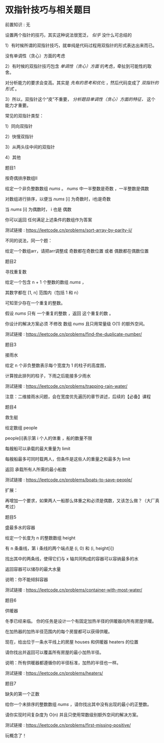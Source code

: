 # 双指针技巧与相关题目

前置知识 : 无

设置两个指针的技巧，其实这种说法很宽泛， _似乎_  没什么可总结的

1）有时候所谓的双指针技巧，就单纯是代码过程用双指针的形式表达出来而已。

没有单调性（贪心）方面的考虑

2）有时候的双指针技巧包含 _单调性（贪心）方面_ 的考虑，牵扯到可能性的取舍。

对分析能力的要求会变高。其实是 _先有的思考和优化_ ，然后代码变成了  _双指针的形式_ 。

3）所以，双指针这个“皮”不重要， _分析题目单调性（贪心）方面的特征，_ 这个能力才重要。

常见的双指针类型：

1）同向双指针

2）快慢双指针

3）从两头往中间的双指针

4）其他

题目1

按奇偶排序数组II

给定一个非负整数数组  _nums_ 。 _nums_  中一半整数是奇数 ，一半整数是偶数

对数组进行排序，以便当  _nums_ \[i\] 为奇数时，i也是奇数

当  _nums_ \[i\] 为偶数时， i 也是 偶数

你可以返回 任何满足上述条件的数组作为答案

测试链接 : [https://leetcode\.cn/problems/sort\-array\-by\-parity\-ii/](https://leetcode.cn/problems/sort-array-by-parity-ii/)

不同的说法，同一个题：

给定一个数组arr，请把arr调整成 奇数都在奇数位置 或者 偶数都在偶数位置

题目2

寻找重复数

给定一个包含 n \+ 1 个整数的数组  _nums_  ，

其数字都在 \[1\, n\] 范围内（包括 1 和 n）

可知至少存在一个重复的整数。

假设  _nums_  只有 一个重复的整数 ，返回 这个重复的数 。

你设计的解决方案必须 不修改 数组  _nums_  且只用常量级 O\(1\) 的额外空间。

测试链接 : [https://leetcode\.cn/problems/find\-the\-duplicate\-number/](https://leetcode.cn/problems/find-the-duplicate-number/)

题目3

接雨水

给定 n 个非负整数表示每个宽度为 1 的柱子的高度图，

计算按此排列的柱子，下雨之后能接多少雨水

测试链接 : [https://leetcode\.cn/problems/trapping\-rain\-water/](https://leetcode.cn/problems/trapping-rain-water/)

注意：二维接雨水问题，会在宽度优先遍历的章节讲述，后续的【必备】课程

题目4

救生艇

给定数组 people

people\[i\]表示第 i 个人的体重 ，船的数量不限

每艘船可以承载的最大重量为 limit

每艘船最多可同时载两人，但条件是这些人的重量之和最多为 limit

返回 承载所有人所需的最小船数

测试链接 : [https://leetcode\.cn/problems/boats\-to\-save\-people/](https://leetcode.cn/problems/boats-to-save-people/)

扩展：

再增加一个要求，如果两人一船那么体重之和必须是偶数，又该怎么做？（大厂真考过）

题目5

盛最多水的容器

给定一个长度为 n 的整数数组 height

有 n 条垂线，第 i 条线的两个端点是 \(i\, 0\) 和 \(i\, height\[i\]\)

找出其中的两条线，使得它们与 x 轴共同构成的容器可以容纳最多的水

返回容器可以储存的最大水量

说明：你不能倾斜容器

测试链接 : [https://leetcode\.cn/problems/container\-with\-most\-water/](https://leetcode.cn/problems/container-with-most-water/)

题目6

供暖器

冬季已经来临。 你的任务是设计一个有固定加热半径的供暖器向所有房屋供暖。

在加热器的加热半径范围内的每个房屋都可以获得供暖。

现在，给出位于一条水平线上的房屋 houses 和供暖器 heaters 的位置

请你找出并返回可以覆盖所有房屋的最小加热半径。

说明：所有供暖器都遵循你的半径标准，加热的半径也一样。

测试链接 : [https://leetcode\.cn/problems/heaters/](https://leetcode.cn/problems/heaters/)

题目7

缺失的第一个正数

给你一个未排序的整数数组  _nums_  ，请你找出其中没有出现的最小的正整数。

请你实现时间复杂度为 O\(n\) 并且只使用常数级别额外空间的解决方案。

测试链接 : [https://leetcode\.cn/problems/first\-missing\-positive/](https://leetcode.cn/problems/first-missing-positive/)

玩概念了！

